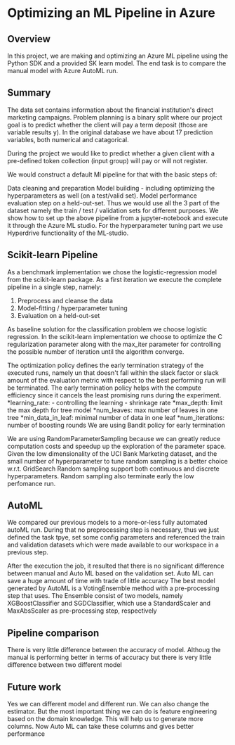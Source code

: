 # Optimizing an ML Pipeline in Azure

## Overview
In this project, we are making and optimizing an Azure ML pipeline using the Python SDK and a provided SK learn model.
The end task is to compare the manual model with Azure AutoML run.

## Summary
The data set contains information about the financial institution's direct marketing campaigns. Problem planning is a binary split where our project goal is to predict whether the client will pay a term deposit (those are variable results y). In the original database we have about 17 prediction variables, both numerical and catagorical.


During the project we would like to predict whether a given client with a pre-defined token collection (input group) will pay or will not register.

We would construct a default Ml pipeline for that with the basic steps of:

Data cleaning and preparation
Model building - including optimizing the hyperparameters as well (on a test/valid set).
Model performance evaluation step on a held-out-set.
Thus we would use all the 3 part of the dataset namely the train / test / validation sets for different purposes. We show how to set up the above pipeline from a jupyter-notebook and execute it through the Azure ML studio. For the hyperparameter tuning part we use Hyperdrive functionality of the ML-studio.

## Scikit-learn Pipeline
As a benchmark implementation we chose the logistic-regression model from the scikit-learn package. As a first iteration we execute the complete pipeline in a single step, namely:

1. Preprocess and cleanse the data
2. Model-fitting / hyperparameter tuning
3. Evaluation on a held-out-set

As baseline solution for the classification problem we choose logistic regression. In the scikit-learn implementation we choose to optimize the C regularization parameter along with the max_iter parameter for controlling the possible number of iteration until the algorithm converge.

The optimization policy defines the early termination strategy of the executed runs, namely un that doesn't fall within the slack factor or slack amount of the evaluation metric with respect to the best performing run will be terminated. The early termination policy helps with the compute efficiency since it cancels the least promising runs during the experiment.
*learning_rate: - controlling the learning - shrinkage rate
*max_depth: limit the max depth for tree model
*num_leaves: max number of leaves in one tree
*min_data_in_leaf: minimal number of data in one leaf
*num_iterations: number of boosting rounds
We are using Bandit policy for early termination

We are using RandomParameterSampling because we can greatly reduce computation costs and speedup up the exploration of the parameter space.
Given the low dimensionality of the UCI Bank Marketing dataset, and the small number of hyperparameter to tune random sampling is a better choice w.r.t. GridSearch
Random sampling support both continuous and discrete hyperparameters. Random sampling also terminate early the low perfomance run. 

## AutoML
We compared our previous models to a more-or-less fully automated autoML run. During that no preprocessing step is necessary, thus we just defined the task tpye, set some config parameters and referenced the train and validation datasets which were made available to our workspace in a previous step.

After the execution the job, it resulted that there is no significant difference between manual and Auto ML based on the validation set. Auto ML can save a huge amount of time with trade of little accuracy
The best model generated by AutoML is a VotingEnsemble method with a pre-processing step that uses.
The Ensemble consist of two models, namely XGBoostClassifier and SGDClassifier, which use a StandardScaler and MaxAbsScaler as pre-processing step, respectively

## Pipeline comparison
There is very little difference between the accuracy of model. Althoug the manual is performing better in terms of accuracy but there is very little difference between two different model

## Future work
Yes we can different model and different run. We can also change the estimator. But the most important thing we can do is feature engineering based on the domain knowledge. This will help us to generate more columns. Now Auto ML can take these columns and gives better performance

